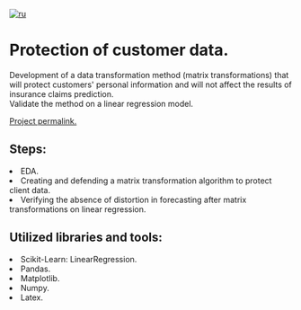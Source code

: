 [![ru](https://img.shields.io/badge/lang-ru-red.svg)](README.md)

# Protection of customer data. 
Development of a data transformation method (matrix transformations) that will protect customers' personal information and will not affect the results of insurance claims prediction.<br>
Validate the method on a linear regression model.<br>

[Project permalink.]()

## Steps:
<li>EDA. 
<li>Creating and defending a matrix transformation algorithm to protect client data. 
<li>Verifying the absence of distortion in forecasting after matrix transformations on linear regression.
  
## Utilized libraries and tools:
<li>Scikit-Learn: LinearRegression.
<li>Pandas. 
<li>Matplotlib. 
<li>Numpy.
<li>Latex.
